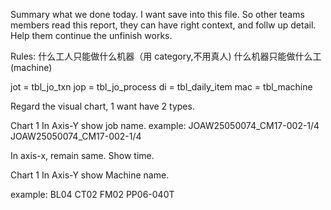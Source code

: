 Summary what we done today. I want save into this file. So other teams members read this report, they can have right context, and follw up detail. Help them continue the unfinish works.   


Rules:
什么工人只能做什么机器（用 category,不用真人)
什么机器只能做什么工(machine)






jot = tbl_jo_txn
jop = tbl_jo_process
di  = tbl_daily_item
mac = tbl_machine


Regard the visual chart, 1 want have 2 types.

Chart 1
In Axis-Y show job name.
example:
JOAW25050074_CM17-002-1/4
JOAW25050074_CM17-002-1/4

In axis-x, remain same. Show time.


Chart 1
In Axis-Y show Machine name.

example:
BL04
CT02
FM02
PP06-040T

